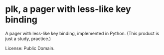 # plk, a pager with less-like key binding

A pager with less-like key binding, implemented in Python.
(This product is just a study, practice.)

License: Public Domain.

